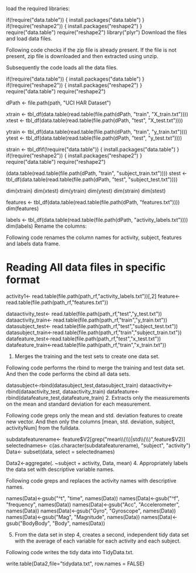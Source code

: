 load the required libraries:

if(!require("data.table"))
{
        install.packages("data.table")
}
if(!require("reshape2"))
{
        install.packages("reshape2")
}
require("data.table")
require("reshape2")
library("plyr")
Download the files and load data files.

Following code checks if the zip file is already present. If the file is not present, zip file is downloaded and then extracted using unzip.

Subsequently the code loads all the data files.

if(!require("data.table"))
{
        install.packages("data.table")
}
if(!require("reshape2"))
{
        install.packages("reshape2")
}
require("data.table")
require("reshape2")



dPath <- file.path(path, "UCI HAR Dataset")

xtrain <- tbl_df(data.table(read.table(file.path(dPath, "train", "X_train.txt"))))
xtest <- tbl_df(data.table(read.table(file.path(dPath, "test", "X_test.txt"))))

ytrain <- tbl_df(data.table(read.table(file.path(dPath, "train", "y_train.txt"))))
ytest <- tbl_df(data.table(read.table(file.path(dPath, "test", "y_test.txt"))))

strain <- tbl_dfif(!require("data.table"))
{
        install.packages("data.table")
}
if(!require("reshape2"))
{
        install.packages("reshape2")
}
require("data.table")
require("reshape2")


(data.table(read.table(file.path(dPath, "train", "subject_train.txt"))))
stest <- tbl_df(data.table(read.table(file.path(dPath, "test", "subject_test.txt"))))

dim(xtrain)
dim(xtest)
dim(ytrain)
dim(ytest)
dim(strain)
dim(stest)

features <- tbl_df(data.table(read.table(file.path(dPath, "features.txt"))))
dim(features)

labels <- tbl_df(data.table(read.table(file.path(dPath, "activity_labels.txt"))))
dim(labels)
Rename the columns:

Following code renames the column names for activity, subject, features and labels data frame.

# Reading All data files in specific format
activity1<- read.table(file.path(path_rf,"activity_labels.txt"))[,2]
feature<- read.table(file.path(path_rf,"features.txt"))

dataactivity_test<- read.table(file.path(path_rf,"test","y_test.txt"))
dataactivity_train<- read.table(file.path(path_rf,"train","y_train.txt"))
datasubject_test<- read.table(file.path(path_rf,"test","subject_test.txt"))
datasubject_train<-read.table(file.path(path_rf,"train","subject_train.txt"))
datafeature_test<-read.table(file.path(path_rf,"test","x_test.txt"))
datafeature_train<-read.table(file.path(path_rf,"train","x_train.txt"))
1. Merges the training and the test sets to create one data set.

Following code performs the rbind to merge the training and test data set. And then the code performs the cbind all data sets.

datasubject<-rbind(datasubject_test,datasubject_train)
dataactivity<-rbind(dataactivity_test, dataactivity_train)
datafeature<-rbind(datafeature_test,datafeature_train)
2. Extracts only the measurements on the mean and standard deviation for each measurement.

Following code greps only the mean and std. deviation features to create new vector. And then only the columns [mean, std. deviation, subject, activityNum] from the fulldata.

subdatafeaturename<- feature$V2[grep("mean\\(\\)|std\\(\\)",feature$V2)]
selectednames<- c(as.character(subdatafeaturename), "subject", "activity")
Data<- subset(data, select = selectednames)

Data2<-aggregate(. ~subject + activity, Data, mean)
4. Appropriately labels the data set with descriptive variable names.

Following code greps and replaces the activity names with descriptive names.

names(Data)<-gsub("^t", "time", names(Data))
names(Data)<-gsub("^f", "frequency", names(Data))
names(Data)<-gsub("Acc", "Accelerometer", names(Data))
names(Data)<-gsub("Gyro", "Gyroscope", names(Data))
names(Data)<-gsub("Mag", "Magnitude", names(Data))
names(Data)<-gsub("BodyBody", "Body", names(Data))


5. From the data set in step 4, creates a second, independent tidy data set with the average of each variable for each activity and each subject.

Following code writes the tidy data into TidyData.txt.

write.table(Data2,file="tidydata.txt", row.names = FALSE)

